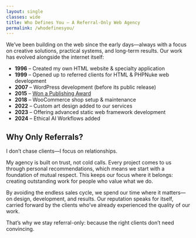 ```yaml
---
layout: single
classes: wide
title: Who Defines You – A Referral-Only Web Agency
permalink: /whodefinesyou/
---
```

We’ve been building on the web since the early days—always with a focus on creative solutions, practical systems, and long-term results. Our work has evolved alongside the internet itself:

* **1996** – Created my own HTML website & specialty application
* **1999** – Opened up to referred clients for HTML & PHPNuke web development
* **2007** – WordPress development (before its public release)
* **2015** – [Won a Publishing Award](/publishing-award/)
* **2018** – WooCommerce shop setup & maintenance
* **2022** – Custom art design added to our services
* **2023** – Offering advanced static web framework development
* **2024** – Ethical AI Workflows added
## Why Only Referrals?

I don’t chase clients—I focus on relationships.

My agency is built on trust, not cold calls. Every project comes to us through personal recommendations, which means we start with a foundation of mutual respect. This keeps our focus where it belongs: creating outstanding work for people who value what we do.

By avoiding the endless sales cycle, we spend our time where it matters—on design, development, and results. Our reputation speaks for itself, carried forward by the clients who’ve already experienced the quality of our work.

That’s why we stay referral-only: because the right clients don’t need convincing.